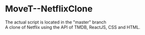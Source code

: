 # MoveT--NetflixClone

The actual script is located in the "master" branch
<br/>
A clone of Netflix using the API of TMDB, ReactJS, CSS and HTML. 
